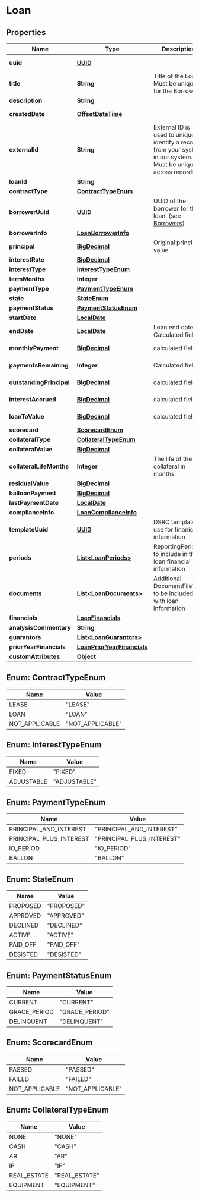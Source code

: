 

# Loan

## Properties

Name | Type | Description | Notes
------------ | ------------- | ------------- | -------------
**uuid** | [**UUID**](UUID.md) |  |  [optional] [readonly]
**title** | **String** | Title of the Loan. Must be unique for the Borrower | 
**description** | **String** |  |  [optional]
**createdDate** | [**OffsetDateTime**](OffsetDateTime.md) |  |  [optional] [readonly]
**externalId** | **String** | External ID is used to uniquely identify a record from your system in our system. Must be unique across records. |  [optional]
**loanId** | **String** |  |  [optional]
**contractType** | [**ContractTypeEnum**](#ContractTypeEnum) |  |  [optional]
**borrowerUuid** | [**UUID**](UUID.md) | UUID of the borrower for this loan. (see [Borrowers](#tag/Borrowers)) | 
**borrowerInfo** | [**LoanBorrowerInfo**](LoanBorrowerInfo.md) |  | 
**principal** | [**BigDecimal**](BigDecimal.md) | Original principal value | 
**interestRate** | [**BigDecimal**](BigDecimal.md) |  |  [optional]
**interestType** | [**InterestTypeEnum**](#InterestTypeEnum) |  |  [optional]
**termMonths** | **Integer** |  | 
**paymentType** | [**PaymentTypeEnum**](#PaymentTypeEnum) |  |  [optional]
**state** | [**StateEnum**](#StateEnum) |  |  [optional]
**paymentStatus** | [**PaymentStatusEnum**](#PaymentStatusEnum) |  |  [optional]
**startDate** | [**LocalDate**](LocalDate.md) |  |  [optional]
**endDate** | [**LocalDate**](LocalDate.md) | Loan end date. Calculated field |  [optional] [readonly]
**monthlyPayment** | [**BigDecimal**](BigDecimal.md) | calculated field |  [optional] [readonly]
**paymentsRemaining** | **Integer** | Calculated field |  [optional] [readonly]
**outstandingPrincipal** | [**BigDecimal**](BigDecimal.md) | calculated field |  [optional] [readonly]
**interestAccrued** | [**BigDecimal**](BigDecimal.md) | calculated field |  [optional] [readonly]
**loanToValue** | [**BigDecimal**](BigDecimal.md) | calculated field |  [optional] [readonly]
**scorecard** | [**ScorecardEnum**](#ScorecardEnum) |  |  [optional]
**collateralType** | [**CollateralTypeEnum**](#CollateralTypeEnum) |  |  [optional]
**collateralValue** | [**BigDecimal**](BigDecimal.md) |  |  [optional]
**collateralLifeMonths** | **Integer** | The life of the collateral in months |  [optional]
**residualValue** | [**BigDecimal**](BigDecimal.md) |  |  [optional]
**balloonPayment** | [**BigDecimal**](BigDecimal.md) |  |  [optional]
**lastPaymentDate** | [**LocalDate**](LocalDate.md) |  |  [optional]
**complianceInfo** | [**LoanComplianceInfo**](LoanComplianceInfo.md) |  |  [optional]
**templateUuid** | [**UUID**](UUID.md) | DSRC template to use for finanical information |  [optional]
**periods** | [**List&lt;LoanPeriods&gt;**](LoanPeriods.md) | ReportingPeriod&#39;s to include in the loan financial information |  [optional]
**documents** | [**List&lt;LoanDocuments&gt;**](LoanDocuments.md) | Additional DocumentFile&#39;s to be included with loan information |  [optional]
**financials** | [**LoanFinancials**](LoanFinancials.md) |  |  [optional]
**analysisCommentary** | **String** |  |  [optional]
**guarantors** | [**List&lt;LoanGuarantors&gt;**](LoanGuarantors.md) |  |  [optional]
**priorYearFinancials** | [**LoanPriorYearFinancials**](LoanPriorYearFinancials.md) |  |  [optional]
**customAttributes** | **Object** |  |  [optional]



## Enum: ContractTypeEnum

Name | Value
---- | -----
LEASE | &quot;LEASE&quot;
LOAN | &quot;LOAN&quot;
NOT_APPLICABLE | &quot;NOT_APPLICABLE&quot;



## Enum: InterestTypeEnum

Name | Value
---- | -----
FIXED | &quot;FIXED&quot;
ADJUSTABLE | &quot;ADJUSTABLE&quot;



## Enum: PaymentTypeEnum

Name | Value
---- | -----
PRINCIPAL_AND_INTEREST | &quot;PRINCIPAL_AND_INTEREST&quot;
PRINCIPAL_PLUS_INTEREST | &quot;PRINCIPAL_PLUS_INTEREST&quot;
IO_PERIOD | &quot;IO_PERIOD&quot;
BALLON | &quot;BALLON&quot;



## Enum: StateEnum

Name | Value
---- | -----
PROPOSED | &quot;PROPOSED&quot;
APPROVED | &quot;APPROVED&quot;
DECLINED | &quot;DECLINED&quot;
ACTIVE | &quot;ACTIVE&quot;
PAID_OFF | &quot;PAID_OFF&quot;
DESISTED | &quot;DESISTED&quot;



## Enum: PaymentStatusEnum

Name | Value
---- | -----
CURRENT | &quot;CURRENT&quot;
GRACE_PERIOD | &quot;GRACE_PERIOD&quot;
DELINQUENT | &quot;DELINQUENT&quot;



## Enum: ScorecardEnum

Name | Value
---- | -----
PASSED | &quot;PASSED&quot;
FAILED | &quot;FAILED&quot;
NOT_APPLICABLE | &quot;NOT_APPLICABLE&quot;



## Enum: CollateralTypeEnum

Name | Value
---- | -----
NONE | &quot;NONE&quot;
CASH | &quot;CASH&quot;
AR | &quot;AR&quot;
IP | &quot;IP&quot;
REAL_ESTATE | &quot;REAL_ESTATE&quot;
EQUIPMENT | &quot;EQUIPMENT&quot;



